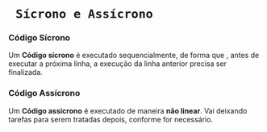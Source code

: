 # ` Sícrono e Assícrono`

### **Código Sícrono**

Um **Código sícrono** é executado sequencialmente, de forma que , antes de executar a próxima linha, a execução da linha anterior precisa ser finalizada. 

### **Código Assícrono**

Um **Código assícrono** é executado de maneira **não linear**. Vai deixando tarefas para serem tratadas depois, conforme for necessário.